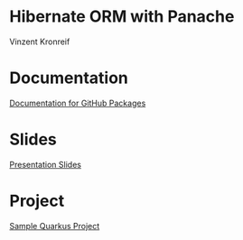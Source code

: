 # Hibernate ORM with Panache 
Vinzent Kronreif

# Documentation

[Documentation for GitHub Packages](https://2122-5ahif-nvs.github.io/04-themenausarbeitung-hibernate-orm-panache/)

# Slides 
[Presentation Slides](https://vinzentkronreif.github.io/hibernate-orm-panache-demo)

# Project
[Sample Quarkus Project](https://github.com/VinzentKronreif/hibernate-orm-panache-demo/tree/main/project)